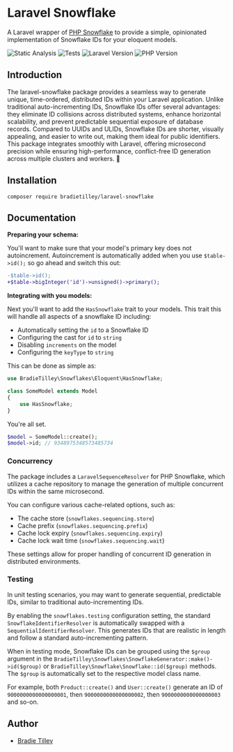 # Laravel Snowflake

A Laravel wrapper of [PHP Snowflake](https://github.com/bradietilley/php-snowflake) to provide a simple, opinionated implementation of Snowflake IDs for your eloquent models.

![Static Analysis](https://github.com/bradietilley/laravel-snowflake/actions/workflows/static.yml/badge.svg)
![Tests](https://github.com/bradietilley/laravel-snowflake/actions/workflows/tests.yml/badge.svg)
![Laravel Version](https://img.shields.io/badge/Laravel%20Version-11.x-F9322C)
![PHP Version](https://img.shields.io/badge/PHP%20Version-%E2%89%A58.4-4F5B93)

## Introduction

The laravel-snowflake package provides a seamless way to generate unique, time-ordered, distributed IDs within your Laravel application. Unlike traditional auto-incrementing IDs, Snowflake IDs offer several advantages: they eliminate ID collisions across distributed systems, enhance horizontal scalability, and prevent predictable sequential exposure of database records. Compared to UUIDs and ULIDs, Snowflake IDs are shorter, visually appealing, and easier to write out, making them ideal for public identifiers. This package integrates smoothly with Laravel, offering microsecond precision while ensuring high-performance, conflict-free ID generation across multiple clusters and workers. 🚀

## Installation

```
composer require bradietilley/laravel-snowflake
```

## Documentation

**Preparing your schema:**

You'll want to make sure that your model's primary key does not autoincrement. Autoincrement is automatically added when you use `$table->id();` so go ahead and switch this out:

```diff
-$table->id();
+$table->bigInteger('id')->unsigned()->primary();
```

**Integrating with you models:**

Next you'll want to add the `HasSnowflake` trait to your models. This trait this will handle all aspects of a snowflake ID including:

- Automatically setting the `id` to a Snowflake ID
- Configuring the cast for `id` to `string`
- Disabling `increments` on the model
- Configuring the `keyType` to `string`

This can be done as simple as:

```php
use BradieTilley\Snowflakes\Eloquent\HasSnowflake;

class SomeModel extends Model
{
    use HasSnowflake;
}
```

You're all set.

```php
$model = SomeModel::create();
$model->id; // 9348975348573485734
```

### Concurrency

The package includes a `LaravelSequenceResolver` for PHP Snowflake, which utilizes a cache repository to manage the generation of multiple concurrent IDs within the same microsecond.

You can configure various cache-related options, such as:

- The cache store (`snowflakes.sequencing.store`)
- Cache prefix (`snowflakes.sequencing.prefix`)
- Cache lock expiry (`snowflakes.sequencing.expiry`)
- Cache lock wait time (`snowflakes.sequencing.wait`)

These settings allow for proper handling of concurrent ID generation in distributed environments.

### Testing

In unit testing scenarios, you may want to generate sequential, predictable IDs, similar to traditional auto-incrementing IDs.

By enabling the `snowflakes.testing` configuration setting, the standard `SnowflakeIdentifierResolver` is automatically swapped with a `SequentialIdentifierResolver`. This generates IDs that are realistic in length and follow a standard auto-incrementing pattern.

When in testing mode, Snowflake IDs can be grouped using the `$group` argument in the `BradieTilley\Snowflakes\SnowflakeGenerator::make()->id($group)` or `BradieTilley\Snowflake\Snowflake::id($group)` methods. The `$group` is automatically set to the respective model class name.

For example, both `Product::create()` and `User::create()` generate an ID of `9000000000000000001`, then `9000000000000000002`, then `9000000000000000003` and so-on.


## Author

- [Bradie Tilley](https://github.com/bradietilley)
